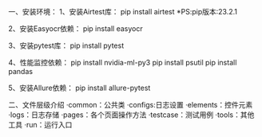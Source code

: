 一、安装环境：
1、安装Airtest库：
pip install airtest
*PS:pip版本:23.2.1

2、安装Easyocr依赖：
pip install easyocr

3、安装pytest库：
pip install pytest

4、性能监控依赖：
pip install nvidia-ml-py3
pip install psutil
pip install pandas

5、安装Allure依赖：
pip install allure-pytest

二、文件层级介绍
·common：公共类
·configs:日志设置
·elements：控件元素
·logs：日志存储
·pages：各个页面操作方法
·testcase：测试用例
·tools：其他工具
·run：运行入口
